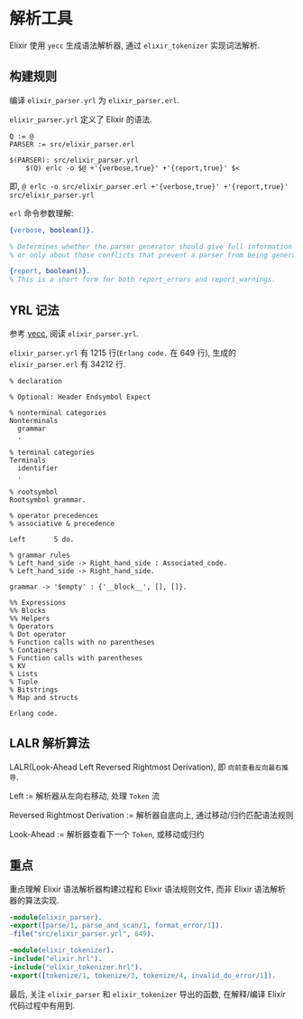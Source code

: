 # 解析工具

Elixir 使用 `yecc` 生成语法解析器, 通过 `elixir_tokenizer` 实现词法解析.

## 构建规则

编译 `elixir_parser.yrl` 为 `elixir_parser.erl`.

`elixir_parser.yrl` 定义了 Elixir 的语法.

```mak
Q := @
PARSER := src/elixir_parser.erl

$(PARSER): src/elixir_parser.yrl
	$(Q) erlc -o $@ +'{verbose,true}' +'{report,true}' $<
```

即, `@ erlc -o src/elixir_parser.erl +'{verbose,true}' +'{report,true}' src/elixir_parser.yrl`

`erl` 命令参数理解:

```erl
{verbose, boolean()}.

% Determines whether the parser generator should give full information about resolved and unresolved parse action conflicts (true),
% or only about those conflicts that prevent a parser from being generated from the input grammar (false, the default).

{report, boolean()}.
% This is a short form for both report_errors and report_warnings.
```

## YRL 记法

参考 [yecc](https://www.erlang.org/doc/man/yecc.html), 阅读 `elixir_parser.yrl`.

`elixir_parser.yrl` 有 1215 行(`Erlang code.` 在 649 行), 生成的 `elixir_parser.erl` 有 34212 行.

```yrl
% declaration

% Optional: Header Endsymbol Expect

% nonterminal categories
Nonterminals
  grammar
  .

% terminal categories
Terminals
  identifier
  .

% rootsymbol
Rootsymbol grammar.

% operator precedences
% associative & precedence

Left       5 do.

% grammar rules
% Left_hand_side -> Right_hand_side : Associated_code.
% Left_hand_side -> Right_hand_side.

grammar -> '$empty' : {'__block__', [], []}.

%% Expressions
%% Blocks
%% Helpers
% Operators
% Dot operator
% Function calls with no parentheses
% Containers
% Function calls with parentheses
% KV
% Lists
% Tuple
% Bitstrings
% Map and structs

Erlang code.

```

## LALR 解析算法

LALR(Look-Ahead Left Reversed Rightmost Derivation), 即 `向前查看反向最右推导`.

Left := 解析器从左向右移动, 处理 `Token` 流

Reversed Rightmost Derivation := 解析器自底向上, 通过移动/归约匹配语法规则

Look-Ahead := 解析器查看下一个 `Token`, 或移动或归约

## 重点

重点理解 Elixir 语法解析器构建过程和 Elixir 语法规则文件, 而非 Elixir 语法解析器的算法实现.

```erl
-module(elixir_parser).
-export([parse/1, parse_and_scan/1, format_error/1]).
-file("src/elixir_parser.yrl", 649).
```

```erl
-module(elixir_tokenizer).
-include("elixir.hrl").
-include("elixir_tokenizer.hrl").
-export([tokenize/1, tokenize/3, tokenize/4, invalid_do_error/1]).
```

最后, 关注 `elixir_parser` 和 `elixir_tokenizer` 导出的函数, 在解释/编译 Elixir 代码过程中有用到.
